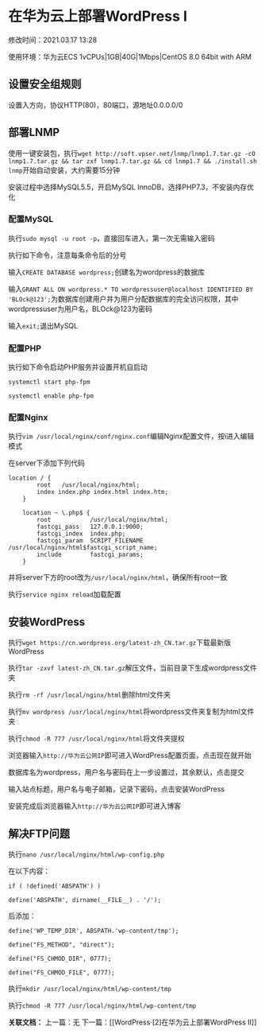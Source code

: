 # 在华为云上部署WordPress I

修改时间：2021.03.17 13:28

使用环境：华为云ECS 1vCPUs|1GB|40G|1Mbps|CentOS 8.0  64bit with ARM

## 设置安全组规则

设置入方向，协议HTTP(80)，80端口，源地址0.0.0.0/0

## 部署LNMP

使用一键安装包，执行`wget http://soft.vpser.net/lnmp/lnmp1.7.tar.gz -cO lnmp1.7.tar.gz && tar zxf lnmp1.7.tar.gz && cd lnmp1.7 && ./install.sh lnmp`开始自动安装，大约需要15分钟

安装过程中选择MySQL5.5，开启MySQL InnoDB，选择PHP7.3，不安装内存优化

### 配置MySQL

执行`sudo mysql -u root -p`，直接回车进入，第一次无需输入密码

执行如下命令，注意每条命令后的分号

输入`CREATE DATABASE wordpress;`创建名为wordpress的数据库

输入`GRANT ALL ON wordpress.* TO wordpressuser@localhost IDENTIFIED BY 'BLOck@123';`为数据库创建用户并为用户分配数据库的完全访问权限，其中wordpressuser为用户名，BLOck@123为密码

输入`exit;`退出MySQL

### 配置PHP

执行如下命令启动PHP服务并设置开机自启动

```
systemctl start php-fpm

systemctl enable php-fpm
```

### 配置Nginx

执行`vim /usr/local/nginx/conf/nginx.conf`编辑Nginx配置文件，按i进入编辑模式

在server下添加下列代码

```
location / {
        root   /usr/local/nginx/html;
        index index.php index.html index.htm;
    }
```

```
    location ~ \.php$ {
        root           /usr/local/nginx/html;
        fastcgi_pass   127.0.0.1:9000;
        fastcgi_index  index.php;
        fastcgi_param  SCRIPT_FILENAME /usr/local/nginx/html$fastcgi_script_name;
        include        fastcgi_params;
    }
```

并将server下方的root改为`/usr/local/nginx/html`，确保所有root一致

执行`service nginx reload`加载配置

## 安装WordPress

执行`wget https://cn.wordpress.org/latest-zh_CN.tar.gz`下载最新版WordPress

执行`tar -zxvf latest-zh_CN.tar.gz`解压文件，当前目录下生成wordpress文件夹

执行`rm -rf /usr/local/nginx/html`删除html文件夹

执行`mv wordpress /usr/local/nginx/html`将wordpress文件夹复制为html文件夹

执行`chmod -R 777 /usr/local/nginx/html`将文件夹提权

浏览器输入`http://华为云公网IP`即可进入WordPress配置页面，点击现在就开始

数据库名为wordpress，用户名与密码在上一步设置过，其余默认，点击提交

输入站点标题，用户名与电子邮箱，记录下密码，点击安装WordPress

安装完成后浏览器输入`http://华为云公网IP`即可进入博客

## 解决FTP问题

执行`nano /usr/local/nginx/html/wp-config.php`

在以下内容：

```
if ( !defined('ABSPATH') )

define('ABSPATH', dirname(__FILE__) . '/');
```

后添加：

```
define('WP_TEMP_DIR', ABSPATH.'wp-content/tmp');

define("FS_METHOD", "direct");

define("FS_CHMOD_DIR", 0777);

define("FS_CHMOD_FILE", 0777);
```

执行`mkdir /usr/local/nginx/html/wp-content/tmp`

执行`chmod -R 777 /usr/local/nginx/html/wp-content/tmp`


**关联文档：**
上一篇：无
下一篇：[[WordPress·[2]在华为云上部署WordPress II]]